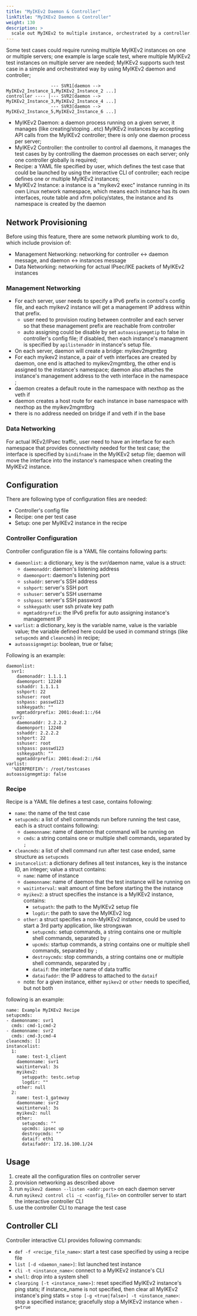 ```yaml
---
title: "MyIKEv2 Daemon & Controller"
linkTitle: "MyIKEv2 Daemon & Controller"
weight: 130
description: >
  scale out MyIKEv2 to multiple instance, orchestrated by a controller.
---
```


Some test cases could require running multiple MyIKEv2 instances on one or multiple servers; one example is large scale test, where multiple MyIKEv2 test instances on multiple server are needed;  MyIKEv2 supports such test case in a simple and orchestrated way by using MyIKEv2 daemon and controller; 
```   
                 --- SVR1[daemon --> MyIKEv2_Instance_1,MyIKEv2_Instance_2 ...]
controller ---- |--- SVR2[daemon --> MyIKEv2_Instance_3,MyIKEv2_Instance_4 ...]
                 --- SVR3[daemon --> MyIKEv2_Instance_5,MyIKEv2_Instance_6 ...] 
```
- MyIKEv2 Daemon: a daemon process running on a given server, it manages (like creating/stoping ..etc) MyIKEv2 instances by accepting API calls from the MyIKEv2 controller; there is only one daemon process per server;
- MyIKEv2 Controller: the controller to control all daemons, it manages the test cases by by controlling the daemon processes on each server; only one controller globally is required; 
- Recipe: a YAML file specified by user, which defines the test case that could be launched by using the interactive CLI of controller; each recipe defines one or multiple MyIKEv2 instances;
- MyIKEv2 Instance: a instance is a "myikev2 exec" instance running in its own Linux network namespace, which means each instance has its own interfaces, route table and xfrm policy/states, the instance and its namespace is created by the daemon 

## Network Provisioning  

Before using this feature, there are some network plumbing work to do, which include provision of:
- Management Networking: networking for controller <-> daemon message, and daemon <-> instances message
- Data Networking: networking for actual IPsec/IKE packets of MyIKEv2 instances 

### Management Networking

* For each server, user needs to specify a IPv6 prefix in control's config file, and each myikev2 instance will get a management IP address within that prefix. 
    * user need to provision routing between controller and each server so that these management prefix are reachable from controller
    * auto assigning could be disable by set `autoassignmgmtip` to false in controller's config file; if disabled, then each instance's managment is specified by `apilistenaddr` in instance's setup file. 
* On each server, daemon will create a bridge: myikev2mgmtbrg
* For each myikev2 instance, a pair of veth interfaces are created by daemon, one end is attached to myikev2mgmtbrg, the other end is assigned to the instance's namespace; daemon also attaches the instance's management address to the veth interface in the namespace ;
* daemon creates a default route in the namespace with nexthop as the veth if
* daemon creates a host route for each instance in base namespace with nexthop as the myikev2mgmtbrg
* there is no address needed on bridge if and veth if in the base

### Data Networking

For actual IKEv2/IPsec traffic, user need to have an interface for each namespace that provides connectivity needed for the test case; the interface is specified by `bindifname` in the MyIKEv2 setup file; daemon will move the interface into the instance's namespace when creating the MyIKEv2 instance.

## Configuration 

There are following type of configuration files are needed:
- Controller's config file
- Recipe: one per test case
- Setup: one per MyIKEv2 instance in the recipe

### Controller Configuration
Controller configuration file is a YAML file contains following parts:
- `daemonlist`: a dictionary, key is the svr/daemon name, value is a struct:
    - `daemonaddr`: daemon's listening address
	- `daemonport`: daemon's listening port
	- `sshaddr`: server's SSH address
	- `sshport`: server's SSH port     
	- `sshuser`: server's SSH username 
	- `sshpass`: server's SSH password
	- `sshkeypath`: user ssh private key path
	- `mgmtaddrprefix`: the IPv6 prefix for auto assigning instance's management IP
- `varlist`: a dictionary, key is the variable name, value is the variable value; the variable defined here could be used in command strings (like `setupcmds` and `cleancmds`) in recipe; 
- `autoassignmgmtip`: boolean, true or false; 

Following is an example:
```
daemonlist:
  svr1:
    daemonaddr: 1.1.1.1
    daemonport: 12240
    sshaddr: 1.1.1.1
    sshport: 22
    sshuser: root
    sshpass: passwd123
    sshkeypath: ""
    mgmtaddrprefix: 2001:dead:1::/64
  svr2:
    daemonaddr: 2.2.2.2
    daemonport: 12240
    sshaddr: 2.2.2.2
    sshport: 22
    sshuser: root
    sshpass: passwd123
    sshkeypath: ""
    mgmtaddrprefix: 2001:dead:2::/64
varlist:
  '%DIRPREFIX%': /root/testcases
autoassignmgmtip: false
```
### Recipe 

Recipe is a YAML file defines a test case, contains following:
- `name`: the name of the test case
- `setupcmds`: a list of shell commands run before running the test case, each is a struct contains following:
   -  `daemonname`: name of daemon that command will be running on
   - `cmds`: a string contains one or multiple shell commands, separated by `;`
- `cleancmds`: a list of shell command run after test case ended, same structure as `setupcmds`
- `instancelist`: a dictionary defines all test instances, key is the instance ID, an integer; value a struct contains:
    - `name`: name of instance 
    - `daemonname`: name of daemon that the test instance will be running on
    - `waitinterval`: wait amount of time before starting the the instance
    - `myikev2`: a struct specifies the instance is a MyIKEv2 instance, contains:
        - `setupath`: the path to the MyIKEv2 setup file
        - `logdir`: the path to save the MyIKEv2 log
    - `other`: a struct specifies a non-MyIKEv2 instance, could be used to start a 3rd party application, like strongswan
        - `setupcmds`: setup commands, a string contains one or multiple shell commands, separated by `;`
        - `upcmds`:   startup commands, a string contains one or multiple shell commands, separated by `;`   
        - `destroycmds`: stop commands, a string contains one or multiple shell commands, separated by `;`   
        - `dataif`: the interface name of data traffic     
        - `dataifaddr`: the IP address to attached to the `dataif`
    - note: for a given instance, either `myikev2` or `other` needs to specified, but not both

following is an example:
```
name: Example MyIKEv2 Recipe
setupcmds:
- daemonname: svr1
  cmds: cmd-1;cmd-2
- daemonname: svr2
  cmds: cmd-3;cmd-4
cleancmds: []
instancelist:
  1:
    name: test-1_client
    daemonname: svr1
    waitinterval: 3s
    myikev2:
      setuppath: testc.setup
      logdir: ""
    other: null
  2:
    name: test-1_gateway
    daemonname: svr2
    waitinterval: 3s
    myikev2: null
    other:
      setupcmds: ""
      upcmds: ipsec up
      destroycmds: ""
      dataif: eth1
      dataifaddr: 172.16.100.1/24
```

## Usage
1. create all the configuration files on controller server
1. provision networking as described above
1. run `myikev2 daemon --listen <addr:port>` on each daemon server
1. run `myikev2 control cli -c <config_file>` on controller server to start the interactive controller CLI
1. use the controller CLI to manage the test case

## Controller CLI

Controller interactive CLI provides following commands:
- `def -f <recipe_file_name>`: start a test case specified by using a recipe file 
- `list [-d <daemon_name>]`: list launched test instance 
- `cli -t <instance_name>`: connect to a MyIKEv2 instance's CLI 
- `shell`: drop into a system shell
- `clearping [-t <instance_name>]`: reset specified MyIKEv2 instance's ping stats; if instance_name is not specified, then clear all MyIKEv2 instance's ping stats
= `stop [-g <true|false>] -t <instance_name>`: stop a specified instance; gracefully stop a MyIKEv2 instance when `-g=true` 

